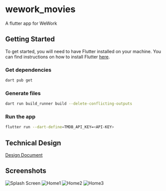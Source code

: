 # wework_movies

A flutter app for WeWork

## Getting Started

To get started, you will need to have Flutter installed on your machine. You can find instructions on how to install Flutter [here](https://flutter.dev/docs/get-started/install).


### Get dependencies

```bash
dart pub get
```

### Generate files

```bash
dart run build_runner build --delete-conflicting-outputs
```

### Run the app

```bash
flutter run --dart-define=TMDB_API_KEY=<API-KEY>
```

## Technical Design

[Design Document](./technical_design/DESIGN.md)

## Screenshots

![Splash Screen](./assets/doc_assets/splash.png)
![Home1](./assets/doc_assets/home-1.png)
![Home2](./assets/doc_assets/home-2.png)
![Home3](./assets/doc_assets/home-3.png)